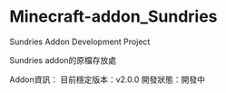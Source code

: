 # Minecraft-addon_Sundries
Sundries Addon Development Project

Sundries addon的原檔存放處

Addon資訊：
目前穩定版本：v2.0.0
開發狀態：開發中
